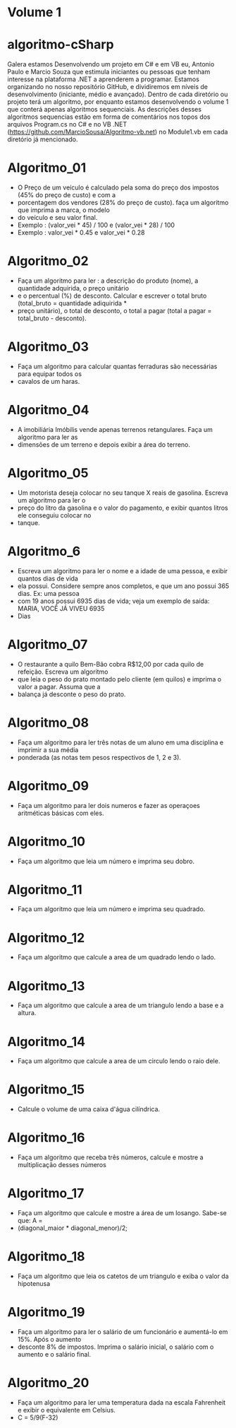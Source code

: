 # Volume 1


# algoritmo-cSharp

Galera estamos Desenvolvendo um projeto em C# e em VB eu, Antonio Paulo e Marcio Souza que estimula iniciantes ou pessoas que tenham interesse na plataforma .NET a aprenderem a programar. Estamos organizando no nosso repositório GitHub, e dividiremos em níveis de  desenvolvimento (iniciante, médio e avançado). Dentro de cada diretório ou projeto terá um algoritmo, por enquanto estamos desenvolvendo o volume 1 que conterá apenas algoritmos sequenciais. As descrições desses algoritmos sequencias estão em forma de comentários nos topos dos arquivos Program.cs no C# e no VB .NET (https://github.com/MarcioSousa/Algoritmo-vb.net) no Module1.vb em cada diretório já mencionado.


# Algoritmo_01
 *  O Preço de um veículo é calculado pela soma do preço dos impostos (45% do preço de custo) e com a 
 *  porcentagem dos vendores (28% do preço de custo). faça um algoritmo que imprima a marca, o modelo 
 *  do veículo e seu valor final.
 *  Exemplo : (valor_vei * 45) / 100 e (valor_vei * 28) / 100
 *  Exemplo :  valor_vei * 0.45 e valor_vei * 0.28
 
# Algoritmo_02
 * Faça um algoritmo para ler : a descrição do produto (nome), a quantidade adquirida, o preço unitário 
 * e o percentual (%) de desconto. Calcular e escrever o total bruto (total_bruto = quantidade adiquirida * 
 * preço unitário), o total de desconto,  o total a pagar (total a pagar = total_bruto - desconto).

# Algoritmo_03
 * Faça um algoritmo para calcular quantas ferraduras são necessárias para equipar todos os
 * cavalos de um haras.

# Algoritmo_04
 * A imobiliária Imóbilis vende apenas terrenos retangulares. Faça um algoritmo para ler as 
 * dimensões de um terreno e depois exibir a área do terreno. 

# Algoritmo_05
 * Um motorista deseja colocar no seu tanque X reais de gasolina. Escreva um algoritmo para ler o 
 * preço do litro da gasolina e o valor do pagamento, e exibir quantos litros ele conseguiu colocar no 
 * tanque.

# Algoritmo_6
 *  Escreva um algoritmo para ler o nome e a idade de uma pessoa, e exibir quantos dias de vida 
 *  ela possui. Considere sempre anos completos, e que um ano possui 365 dias. Ex: uma pessoa 
 *  com 19 anos possui 6935 dias de vida; veja um exemplo de saída: MARIA, VOCÊ JÁ VIVEU 6935 
 *  Dias

# Algoritmo_07
 * O restaurante a quilo Bem-Bão cobra R$12,00 por cada quilo de refeição. Escreva um algoritmo
 * que leia o peso do prato montado pelo cliente (em quilos) e imprima o valor a pagar. Assuma que a 
 * balança já desconte o peso do prato.

# Algoritmo_08
 * Faça um algoritmo para ler três notas de um aluno em uma disciplina e imprimir a sua média 
 * ponderada (as notas tem pesos respectivos de 1, 2 e 3). 

# Algoritmo_09
 * Faça um algoritmo para ler dois numeros e fazer as operaçoes aritméticas básicas com eles. 

# Algoritmo_10
 * Faça um algoritmo que leia um número e imprima seu dobro. 

# Algoritmo_11
 * Faça um algoritmo que leia um número e imprima seu quadrado.  

# Algoritmo_12
 * Faça um algoritmo que calcule a area de um quadrado lendo o lado.     

# Algoritmo_13
 * Faça um algoritmo que calcule a area de um triangulo lendo a base e a altura. 

# Algoritmo_14
 * Faça um algoritmo que calcule a area de um circulo lendo o raio dele. 

# Algoritmo_15
 *  Calcule o volume de uma caixa d'água cilíndrica. 

# Algoritmo_16
 * Faça um algoritmo que receba três números, calcule e mostre a multiplicação desses números 

# Algoritmo_17
 * Faça um algoritmo que calcule e mostre a área de um losango. Sabe-se que: A = 
 * (diagonal_maior * diagonal_menor)/2;  

# Algoritmo_18
 * Faça um algoritmo que leia os catetos de um triangulo e exiba o valor da hipotenusa

# Algoritmo_19
 * Faça um algoritmo para ler o salário de um funcionário e aumentá-lo em 15%. Após o aumento
 * desconte 8% de impostos. Imprima o salário inicial, o salário com o aumento e o salário final. 

# Algoritmo_20
 * Faça um algoritmo para ler uma temperatura dada na escala Fahrenheit e exibir o equivalente em Celsius.
 * C = 5/9(F-32)
  
 
